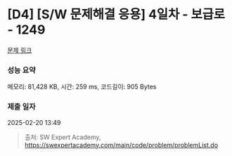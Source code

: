 # [D4] [S/W 문제해결 응용] 4일차 - 보급로 - 1249 

[문제 링크](https://swexpertacademy.com/main/code/problem/problemDetail.do?contestProbId=AV15QRX6APsCFAYD) 

### 성능 요약

메모리: 81,428 KB, 시간: 259 ms, 코드길이: 905 Bytes

### 제출 일자

2025-02-20 13:49



> 출처: SW Expert Academy, https://swexpertacademy.com/main/code/problem/problemList.do